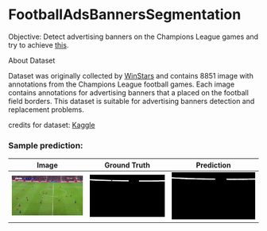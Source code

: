 # FootballAdsBannersSegmentation

Objective: Detect advertising banners on the Champions League games and try to achieve [this](https://www.youtube.com/watch?v=_HreDhkq4gk&t=10s).

About Dataset

Dataset was originally collected by [WinStars](https://www.winstars.tech/) and contains 8851 image with annotations from the Champions League football games. Each image contains annotations for advertising banners that a placed on the football field borders. This dataset is suitable for advertising banners detection and replacement problems.

credits for dataset: [Kaggle](https://www.kaggle.com/datasets/isaienkov/football-advertising-banners-detection)

### Sample prediction:
| Image | Ground Truth | Prediction |
|---|---|---|
| ![1](https://github.com/tshr-d-dragon/FootballAdsBannersSegmentation/blob/main/qakzmgjyxt59qpq.png) | ![2](https://github.com/tshr-d-dragon/FootballAdsBannersSegmentation/blob/main/mask_qakzmgjyxt59qpq.png) | ![3](https://github.com/tshr-d-dragon/FootballAdsBannersSegmentation/blob/main/pred_qakzmgjyxt59qpq.png) |

